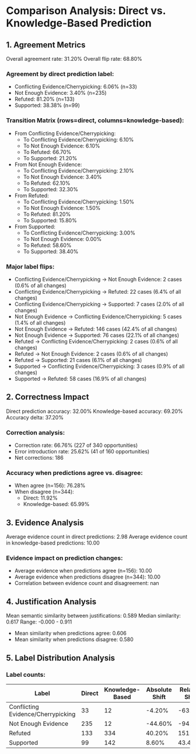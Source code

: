 # Comparison Analysis: Direct vs. Knowledge-Based Prediction

## 1. Agreement Metrics

Overall agreement rate: 31.20%
Overall flip rate: 68.80%

### Agreement by direct prediction label:
- Conflicting Evidence/Cherrypicking: 6.06% (n=33)
- Not Enough Evidence: 3.40% (n=235)
- Refuted: 81.20% (n=133)
- Supported: 38.38% (n=99)

### Transition Matrix (rows=direct, columns=knowledge-based):
- From Conflicting Evidence/Cherrypicking:
  - To Conflicting Evidence/Cherrypicking: 6.10%
  - To Not Enough Evidence: 6.10%
  - To Refuted: 66.70%
  - To Supported: 21.20%
- From Not Enough Evidence:
  - To Conflicting Evidence/Cherrypicking: 2.10%
  - To Not Enough Evidence: 3.40%
  - To Refuted: 62.10%
  - To Supported: 32.30%
- From Refuted:
  - To Conflicting Evidence/Cherrypicking: 1.50%
  - To Not Enough Evidence: 1.50%
  - To Refuted: 81.20%
  - To Supported: 15.80%
- From Supported:
  - To Conflicting Evidence/Cherrypicking: 3.00%
  - To Not Enough Evidence: 0.00%
  - To Refuted: 58.60%
  - To Supported: 38.40%

### Major label flips:
- Conflicting Evidence/Cherrypicking → Not Enough Evidence: 2 cases (0.6% of all changes)
- Conflicting Evidence/Cherrypicking → Refuted: 22 cases (6.4% of all changes)
- Conflicting Evidence/Cherrypicking → Supported: 7 cases (2.0% of all changes)
- Not Enough Evidence → Conflicting Evidence/Cherrypicking: 5 cases (1.4% of all changes)
- Not Enough Evidence → Refuted: 146 cases (42.4% of all changes)
- Not Enough Evidence → Supported: 76 cases (22.1% of all changes)
- Refuted → Conflicting Evidence/Cherrypicking: 2 cases (0.6% of all changes)
- Refuted → Not Enough Evidence: 2 cases (0.6% of all changes)
- Refuted → Supported: 21 cases (6.1% of all changes)
- Supported → Conflicting Evidence/Cherrypicking: 3 cases (0.9% of all changes)
- Supported → Refuted: 58 cases (16.9% of all changes)

## 2. Correctness Impact

Direct prediction accuracy: 32.00%
Knowledge-based accuracy: 69.20%
Accuracy delta: 37.20%

### Correction analysis:
- Correction rate: 66.76% (227 of 340 opportunities)
- Error introduction rate: 25.62% (41 of 160 opportunities)
- Net corrections: 186

### Accuracy when predictions agree vs. disagree:
- When agree (n=156): 76.28%
- When disagree (n=344):
  - Direct: 11.92%
  - Knowledge-based: 65.99%

## 3. Evidence Analysis

Average evidence count in direct predictions: 2.98
Average evidence count in knowledge-based predictions: 10.00

### Evidence impact on prediction changes:
- Average evidence when predictions agree (n=156): 10.00
- Average evidence when predictions disagree (n=344): 10.00
- Correlation between evidence count and disagreement: nan

## 4. Justification Analysis

Mean semantic similarity between justifications: 0.589
Median similarity: 0.617
Range: -0.000 - 0.911

- Mean similarity when predictions agree: 0.606
- Mean similarity when predictions disagree: 0.580

## 5. Label Distribution Analysis

### Label counts:
| Label | Direct | Knowledge-Based | Absolute Shift | Relative Shift |
|-------|--------|----------------|----------------|---------------|
| Conflicting Evidence/Cherrypicking | 33 | 12 | -4.20% | -63.64% |
| Not Enough Evidence | 235 | 12 | -44.60% | -94.89% |
| Refuted | 133 | 334 | 40.20% | 151.13% |
| Supported | 99 | 142 | 8.60% | 43.43% |
